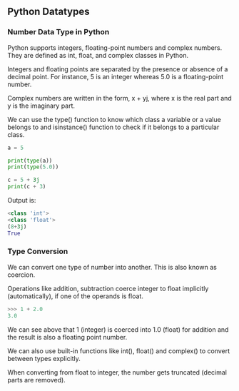## Python Datatypes

### Number Data Type in Python
Python supports integers, floating-point numbers and complex numbers. They are defined as int, float, and complex classes in Python. <br>

Integers and floating points are separated by the presence or absence of a decimal point. For instance, 5 is an integer whereas 5.0 is a floating-point number. <br>

Complex numbers are written in the form, x + yj, where x is the real part and y is the imaginary part. <br>

We can use the type() function to know which class a variable or a value belongs to and isinstance() function to check if it belongs to a particular class. <br>

```py
a = 5

print(type(a))
print(type(5.0))

c = 5 + 3j
print(c + 3)
```

Output is:
```py
<class 'int'>
<class 'float'>
(8+3j)
True
```
 
### Type Conversion
We can convert one type of number into another. This is also known as coercion.

Operations like addition, subtraction coerce integer to float implicitly (automatically), if one of the operands is float.
```py
>>> 1 + 2.0
3.0
```
We can see above that 1 (integer) is coerced into 1.0 (float) for addition and the result is also a floating point number.

We can also use built-in functions like int(), float() and complex() to convert between types explicitly. 

When converting from float to integer, the number gets truncated (decimal parts are removed).
